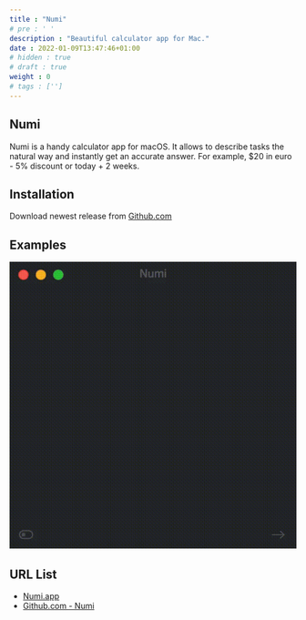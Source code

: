 ```yaml
---
title : "Numi"
# pre : ' '
description : "Beautiful calculator app for Mac."
date : 2022-01-09T13:47:46+01:00
# hidden : true
# draft : true
weight : 0
# tags : ['']
---
```


## Numi

Numi is a handy calculator app for macOS. It allows to describe tasks the natural way and instantly get an accurate answer. For example, $20 in euro - 5% discount or today + 2 weeks.

## Installation

Download newest release from [Github.com](https://github.com/nikolaeu/numi/releases)

## Examples

![example](images/example1.gif)

## URL List

* [Numi.app](https://numi.app/)
* [Github.com - Numi](https://github.com/nikolaeu/numi)
